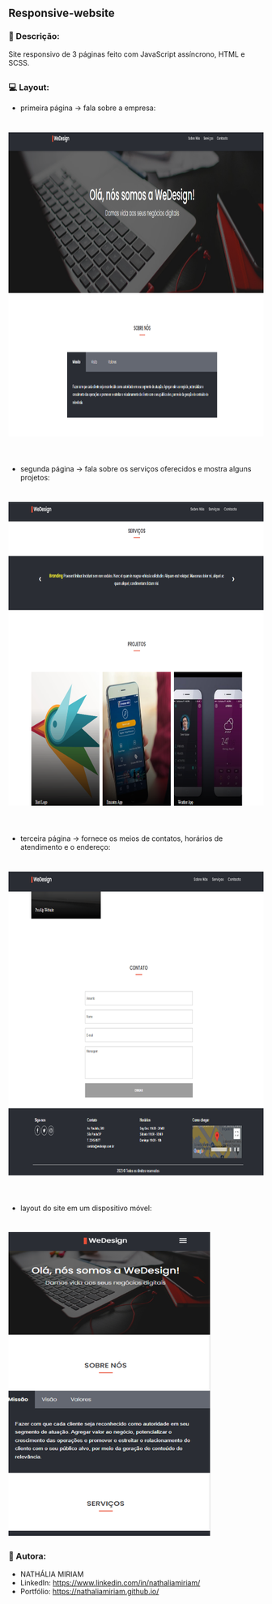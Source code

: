 ## Responsive-website

### 📄 Descrição:

Site responsivo de 3 páginas feito com JavaScript assíncrono, HTML e SCSS.

##

### 💻 Layout:

- primeira página -> fala sobre a empresa:
<h1>
  <img src="docs/images/image_first.png"  width="1100" height="600">
</h1>
<br>

- segunda página -> fala sobre os serviços oferecidos e mostra alguns projetos:
<h1>
  <img src="docs/images/image_second.png"  width="1100" height="600">
</h1>
<br>

- terceira página -> fornece os meios de contatos, horários de atendimento e o endereço:
<h1>
  <img src="docs/images/image_third.png"  width="1100" height="600">
</h1>
<br>

- layout do site em um dispositivo móvel:
<h1>
  <img src="docs/images/image_fourth.png"  width="400" height="600">
</h1>

### 📍 Autora:

- NATHÁLIA MIRIAM
- LinkedIn: https://www.linkedin.com/in/nathaliamiriam/
- Portfólio: https://nathaliamiriam.github.io/
